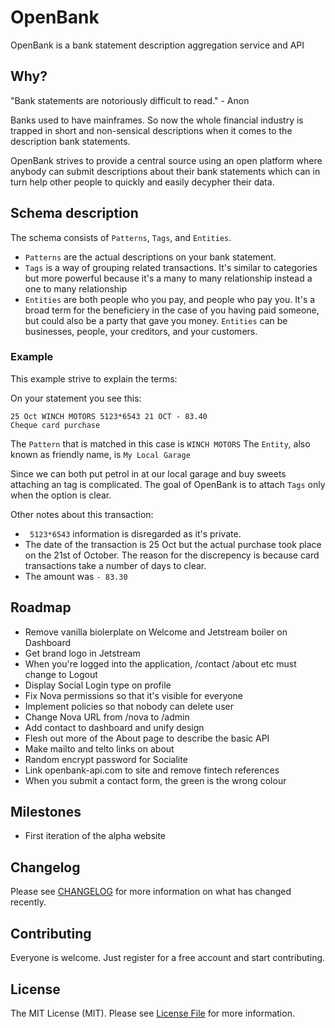 # OpenBank

OpenBank is a bank statement description aggregation service and API

## Why?

"Bank statements are notoriously difficult to read." - Anon

Banks used to have mainframes. So now the whole financial industry is trapped in short and non-sensical descriptions when it comes to the description bank statements.

OpenBank strives to provide a central source using an open platform where anybody can submit descriptions about their bank statements which can in turn help other people to quickly and easily decypher their data.

## Schema description

The schema consists of `Patterns`, `Tags`, and `Entities`.

- `Patterns` are the actual descriptions on your bank statement.
- `Tags` is a way of grouping related transactions. It's similar to categories but more powerful because it's a many to many relationship instead a one to many relationship
- `Entities` are both people who you pay, and people who pay you. It's a broad term for the beneficiery in the case of you having paid someone, but could also be a party that gave you money. `Entities` can be businesses, people, your creditors, and your customers.

### Example

This example strive to explain the terms:

On your statement you see this:

```
25 Oct WINCH MOTORS 5123*6543 21 OCT - 83.40
Cheque card purchase
```

The `Pattern` that is matched in this case is `WINCH MOTORS`
The `Entity`, also known as friendly name, is `My Local Garage`

Since we can both put petrol in at our local garage and buy sweets attaching an tag is complicated. The goal of OpenBank is to attach `Tags` only when the option is clear.

Other notes about this transaction:

- ` 5123*6543` information is disregarded as it's private.
- The date of the transaction is 25 Oct but the actual purchase took place on the 21st of October. The reason for the discrepency is because card transactions take a number of days to clear.
- The amount was `- 83.30`

## Roadmap

- Remove vanilla biolerplate on Welcome and Jetstream boiler on Dashboard
- Get brand logo in Jetstream
- When you're logged into the application, /contact /about etc must change to Logout
- Display Social Login type on profile
- Fix Nova permissions so that it's visible for everyone
- Implement policies so that nobody can delete user
- Change Nova URL from /nova to /admin
- Add contact to dashboard and unify design
- Flesh out more of the About page to describe the basic API
- Make mailto and telto links on about
- Random encrypt password for Socialite
- Link openbank-api.com to site and remove fintech references
- When you submit a contact form, the green is the wrong colour

## Milestones

- First iteration of the alpha website

## Changelog

Please see [CHANGELOG](CHANGELOG.md) for more information on what has changed recently.

## Contributing

Everyone is welcome. Just register for a free account and start contributing.

## License

The MIT License (MIT). Please see [License File](LICENSE.md) for more information.
